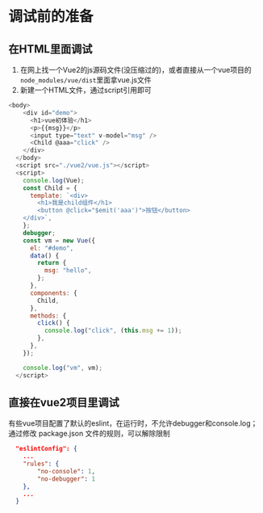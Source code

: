 # 调试前的准备
## 在HTML里面调试
1. 在网上找一个Vue2的js源码文件(没压缩过的)，或者直接从一个vue项目的`node_modules/vue/dist`里面拿vue.js文件
2. 新建一个HTML文件，通过script引用即可
```js
<body>
    <div id="demo">
      <h1>vue初体验</h1>
      <p>{{msg}}</p>
      <input type="text" v-model="msg" />
      <Child @aaa="click" />
    </div>
  </body>
  <script src="./vue2/vue.js"></script>
  <script>
    console.log(Vue);
    const Child = {
      template: `<div>
        <h1>我是child组件</h1>
        <button @click="$emit('aaa')">按钮</button>
    </div>`,
    };
    debugger;
    const vm = new Vue({
      el: "#demo",
      data() {
        return {
          msg: "hello",
        };
      },
      components: {
        Child,
      },
      methods: {
        click() {
          console.log("click", (this.msg += 1));
        },
      },
    });

    console.log("vm", vm);
  </script>
```

## 直接在vue2项目里调试
有些vue项目配置了默认的eslint，在运行时，不允许debugger和console.log；
通过修改 package.json 文件的规则，可以解除限制
```json
  "eslintConfig": {
    ...
    "rules": {
        "no-console": 1,
        "no-debugger": 1
    },
    ...
  }

```
